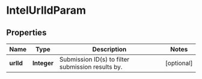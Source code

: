 

# IntelUrlIdParam


## Properties

| Name | Type | Description | Notes |
|------------ | ------------- | ------------- | -------------|
|**urlId** | **Integer** | Submission ID(s) to filter submission results by. |  [optional] |



